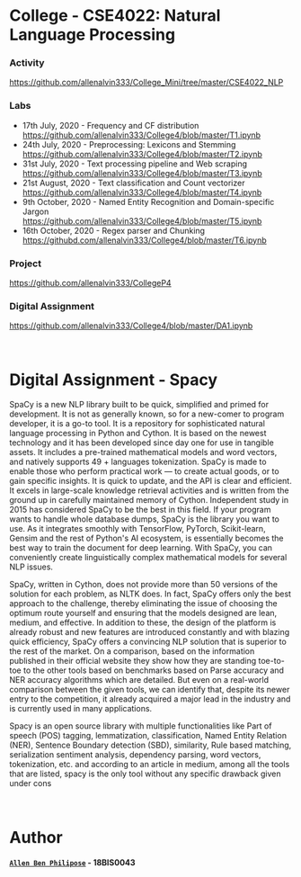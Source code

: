 # College - CSE4022: Natural Language Processing

### Activity
https://github.com/allenalvin333/College_Mini/tree/master/CSE4022_NLP

### Labs
- 17th July, 2020 - Frequency and CF distribution<br/>https://github.com/allenalvin333/College4/blob/master/T1.ipynb
- 24th July, 2020 - Preprocessing: Lexicons and Stemming<br/>https://github.com/allenalvin333/College4/blob/master/T2.ipynb
- 31st July, 2020 - Text processing pipeline and Web scraping<br/>https://github.com/allenalvin333/College4/blob/master/T3.ipynb
- 21st August, 2020 - Text classification and Count vectorizer<br/>https://github.com/allenalvin333/College4/blob/master/T4.ipynb
- 9th October, 2020 - Named Entity Recognition and Domain-specific Jargon<br/>https://github.com/allenalvin333/College4/blob/master/T5.ipynb
- 16th October, 2020 - Regex parser and Chunking<br/>https://githubd.com/allenalvin333/College4/blob/master/T6.ipynb

### Project
https://github.com/allenalvin333/CollegeP4

### Digital Assignment
https://github.com/allenalvin333/College4/blob/master/DA1.ipynb

  
<br/>
  
# Digital Assignment - Spacy

SpaCy is a new NLP library built to be quick, simplified and primed for development. It is not as generally known, so for a new-comer to program developer, it is a go-to tool. It is a repository for sophisticated natural language processing in Python and Cython. It is based on the newest technology and it has been developed since day one for use in tangible assets. It includes a pre-trained mathematical models and word vectors, and natively supports 49 + languages tokenization. SpaCy is made to enable those who perform practical work — to create actual goods, or to gain specific insights. It is quick to update, and the API is clear and efficient. It excels in large-scale knowledge retrieval activities and is written from the ground up in carefully maintained memory of Cython. Independent study in 2015 has considered SpaCy to be the best in this field. If your program wants to handle whole database dumps, SpaCy is the library you want to use. As it integrates smoothly with TensorFlow, PyTorch, Scikit-learn, Gensim and the rest of Python's AI ecosystem, is essentially becomes the best way to train the document for deep learning. With SpaCy, you can conveniently create linguistically complex mathematical models for several NLP issues.
  
SpaCy, written in Cython, does not provide more than 50 versions of the solution for each problem, as NLTK does. In fact, SpaCy offers only the best approach to the challenge, thereby eliminating the issue of choosing the optimum route yourself and ensuring that the models designed are lean, medium, and effective. In addition to these, the design of the platform is already robust and new features are introduced constantly and with blazing quick efficiency, SpaCy offers a convincing NLP solution that is superior to the rest of the market. On a comparison, based on the information published in their official website they show how they are standing toe-to-toe to the other tools based on benchmarks based on Parse accuracy and NER accuracy algorithms which are detailed. But even on a real-world comparison between the given tools, we can identify that, despite its newer entry to the competition, it already acquired a major lead in the industry and is currently used in many applications.
  
Spacy is an open source library with multiple functionalities like Part of speech (POS) tagging, lemmatization, classification, Named Entity Relation (NER), Sentence Boundary detection (SBD), similarity, Rule based matching, serialization sentiment analysis, dependency parsing, word vectors, tokenization, etc. and according to an article in medium, among all the tools that are listed, spacy is the only tool without any specific drawback given under cons
  
<br/>
  
# Author

#### [``Allen Ben Philipose``](https://abphilip.me/) - 18BIS0043
